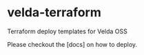 # velda-terraform
Terraform deploy templates for Velda OSS

Please checkout the [docs] on how to deploy.